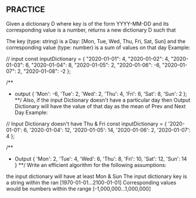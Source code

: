 ## PRACTICE

Given a dictionary D where key is of the form YYYY-MM-DD and its corresponding value is a number, returns a new dictionary D such that

The key (type: string) is a Day: [Mon, Tue, Wed, Thu, Fri, Sat, Sun]
and the corresponding value (type: number) is a sum of values on that day
Example:

// input
const inputDictionary = {
  "2020-01-01": 4,
  "2020-01-02": 4,
  "2020-01-03": 6,
  "2020-01-04": 8,
  "2020-01-05": 2,
  "2020-01-06": -6,
  "2020-01-07": 2,
  "2020-01-08": -2
};

/**
* output
{
  'Mon': -6,
  'Tue': 2,
  'Wed': 2,
  'Thu': 4,
  'Fri': 6,
  'Sat': 8,
  'Sun': 2
};
**/
Also, if the input Dictionary doesn't have a particular day then Output Dictionary will have the value of that day as the mean of Prev and Next Day
Example:

// Input Dictionary doesn't have Thu & Fri
const inputDictionary = {
  '2020-01-01': 6,
  '2020-01-04': 12,
  '2020-01-05': 14,
  '2020-01-06': 2,
  '2020-01-07': 4
};

/**
 * Output
 {
  'Mon': 2,
  'Tue': 4,
  'Wed': 6,
  'Thu': 8,
  'Fri': 10,
  'Sat': 12,
  'Sun': 14
 }
**/
Write an efficient algorithm for the following assumptions:

the input dictionary will have at least Mon & Sun
The input dictionary key is a string within the ran [1970-01-01...2100-01-01]
Corresponding values would be numbers within the range [-1,000,000...1,000,000]

